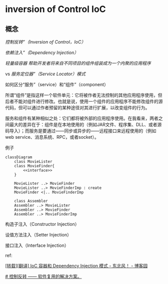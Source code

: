 # inversion of Control IoC

## 概念

*控制反转”（Inversion of Control，IoC）*

*依赖注入”（Dependency Injection）*

*轻量级容器* *帮助开发者将来自不同项目的组件组装成为一个内聚的应用程序*

vs *服务定位器”（Service Locator）模式*

如何区分“服务”（service）和“组件”（component）

所谓“组件”是指这样一个软件单元：它将被作者无法控制的其他应用程序使用，但后者不能对组件进行修改。也就是说，使用一个组件的应用程序不能修改组件的源代码，但可以通过作者预留的某种途径对其进行扩展，以改变组件的行为。

服务和组件有某种相似之处：它们都将被外部的应用程序使用。在我看来，两者之间最大的差异在于：组件是在本地使用的（例如JAR文件、程序集、DLL、或者源码导入）；而服务是要通过——同步或异步的——远程接口来远程使用的（例如web service、消息系统、RPC，或者socket）。

例子

```mermaid
classDiagram
    class MovieLister
    class MovieFinder{
        <<interface>>
    }
    
    MovieLister ..> MovieFinder
    MovieLister ..> MovieFinderImp : create
    MovieFinder <|.. MovieFinderImp
    
    class Assembler
    Assembler ..> MovieLister
    Assembler ..> MovieFinder
    Assembler ..> MovieFinderImp
```



构造子注入（Constructor Injection）

设值方法注入（Setter Injection）

接口注入（Interface Injection）



ref:

[[转载][翻译] IoC 容器和 Dependency Injection 模式 - 东北风！ - 博客园](https://www.cnblogs.com/dongbeifeng/p/inversion-of-control-containers-and-the-dependency-injection-pattern.html)

[# 控制反转 —— 软件复用的解决方案。](https://www.cnblogs.com/dongbeifeng/p/inversion-of-control-containers-and-the-dependency-injection-pattern.html)


